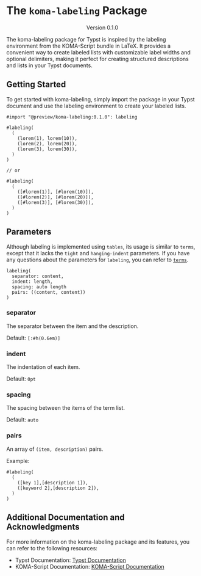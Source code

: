 # The `koma-labeling` Package

<div align="center">Version 0.1.0</div>

The koma-labeling package for Typst is inspired by the labeling environment from the KOMA-Script bundle in LaTeX. It provides a convenient way to create labeled lists with customizable label widths and optional delimiters, making it perfect for creating structured descriptions and lists in your Typst documents.

## Getting Started

To get started with koma-labeling, simply import the package in your Typst document and use the labeling environment to create your labeled lists.

```typ
#import "@preview/koma-labeling:0.1.0": labeling

#labeling(
  (
    (lorem(1), lorem(10)),
    (lorem(2), lorem(20)),
    (lorem(3), lorem(30)),
  )
)

// or

#labeling(
  (
    ([#lorem(1)], [#lorem(10)]),
    ([#lorem(2)], [#lorem(20)]),
    ([#lorem(3)], [#lorem(30)]),
  )
)
```

## Parameters

Although labeling is implemented using `tables`, its usage is similar to `terms`, except that it lacks the `tight` and `hanging-indent` parameters. If you have any questions about the parameters for `labeling`, you can refer to [`terms`](https://typst.app/docs/reference/model/terms/).

```typ
labeling(
  separator: content,
  indent: length,
  spacing: auto length
  pairs: ((content, content))
)
```

### separator

The separator between the item and the description.

Default: `[:#h(0.6em)]`

### indent

The indentation of each item.

Default: `0pt`

### spacing

The spacing between the items of the term list.

Default: `auto`

### pairs

An array of `(item, description)` pairs.

Example:

```typ
#labeling(
  (
    ([key 1],[description 1]),
    ([keyword 2],[description 2]),
  )
)
```

## Additional Documentation and Acknowledgments

For more information on the koma-labeling package and its features, you can refer to the following resources:

- Typst Documentation: [Typst Documentation](https://typst.app/docs)
- KOMA-Script Documentation: [KOMA-Script Documentation](https://ctan.org/pkg/koma-script)
